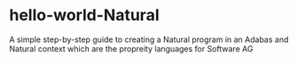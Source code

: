 # hello-world-Natural
A simple step-by-step guide to creating a Natural program in an Adabas and Natural context which are the propreity languages for Software AG
